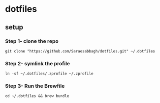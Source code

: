 # dotfiles
## setup

### Step 1- clone the repo
````
git clone "https://github.com/Saraesabbagh/dotfiles.git" ~/.dotfiles
````
### Step 2- symlink the profile

````
ln -sf ~/.dotfiles/.zprofile ~/.zprofile
````
### Step 3- Run the Brewfile

````
cd ~/.dotfiles && brew bundle
````
